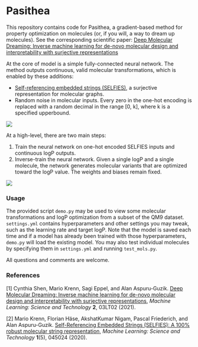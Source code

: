 # Pasithea

This repository contains code for Pasithea, a gradient-based method for property optimization on molecules (or, if you will, a way to dream up molecules). See the corresponding scientific paper: [Deep Molecular Dreaming: Inverse machine learning for de-novo molecular design and interpretability with surjective representations](https://arxiv.org/abs/2012.09712)

At the core of model is a simple fully-connected neural network. The method outputs continuous, valid molecular transformations, which is enabled by these additions:
* [Self-referencing embedded strings (SELFIES)](https://github.com/aspuru-guzik-group/selfies), a surjective representation for molecular graphs.
* Random noise in molecular inputs. Every zero in the one-hot encoding is replaced with a random decimal in the range [0, k], where k is a specified upperbound.

<img align="center" src="./images/noise.png"/>

At a high-level, there are two main steps:
1. Train the neural network on one-hot encoded SELFIES inputs and continuous logP outputs.
2. Inverse-train the neural network. Given a single logP and a single molecule, the network generates molecular variants that are optimized toward the logP value. The weights and biases remain fixed.

<img align="center" src="./images/concept.png"/>

### Usage
The provided script `demo.py` may be used to view some molecular transformations and logP optimization from a subset of the QM9 dataset. `settings.yml` contains hyperparameters and other settings you may tweak, such as the learning rate and target logP. Note that the model is saved each time and if a model has already been trained with those hyperparameters, `demo.py` will load the existing model.
You may also test individual molecules by specifying them in `settings.yml` and running `test_mols.py`.

All questions and comments are welcome.

### References
[1] Cynthia Shen, Mario Krenn, Sagi Eppel, and Alan Aspuru-Guzik. [Deep Molecular Dreaming: Inverse machine learning for de-novo molecular design and interpretability with surjective representations](https://arxiv.org/abs/2012.09712), *Machine Learning: Science and Technology* **2**, 03LT02 (2021).

[2] Mario Krenn, Florian Häse, AkshatKumar Nigam, Pascal Friederich, and Alan Aspuru-Guzik. [Self-Referencing Embedded Strings (SELFIES): A 100% robust molecular string representation](https://iopscience.iop.org/article/10.1088/2632-2153/aba947), *Machine Learning: Science and Technology* **1**(5), 045024 (2020).
